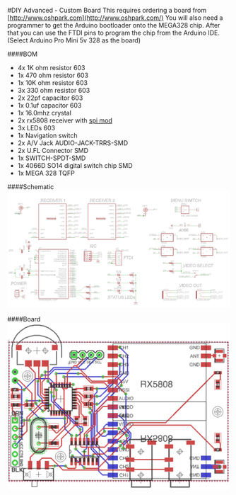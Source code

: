 #DIY Advanced - Custom Board
This requires ordering a board from [http://www.oshpark.com](http://www.oshpark.com/)
You will also need a programmer to get the Arduino bootloader onto the MEGA328 chip. After that you can use the FTDI pins to program the chip from the Arduino IDE. (Select Arduino Pro Mini 5v 328 as the board)


####BOM
- 4x 1K ohm resistor 603
- 1x 470 ohm resistor 603
- 1x 10K ohm resistor 603
- 3x 330 ohm resistor 603
- 2x 22pf capacitor 603
- 1x 0.1uf capacitor 603
- 1x 16.0mhz crystal
- 2x rx5808 receiver with [spi mod](rx5808-spi-mod.md)
- 3x LEDs 603
- 1x Navigation switch
- 2x A/V Jack AUDIO-JACK-TRRS-SMD
- 2x U.FL Connector SMD
- 1x SWITCH-SPDT-SMD
- 1x 4066D SO14 digital switch chip SMD
- 1x MEGA 328 TQFP

####Schematic
![alt text](img/rx5808-pro-diversity-schematic-eagle.png)

####Board
![alt text](img/rx5808-pro-diversity-schematic-board-white.png)
